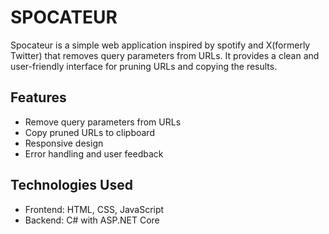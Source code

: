 # SPOCATEUR

Spocateur is a simple web application inspired by spotify and X(formerly Twitter) that removes query parameters from URLs. 
It provides a clean and user-friendly interface for pruning URLs and copying the results.


## Features

- Remove query parameters from URLs
- Copy pruned URLs to clipboard
- Responsive design
- Error handling and user feedback

## Technologies Used

- Frontend: HTML, CSS, JavaScript
- Backend: C# with ASP.NET Core
